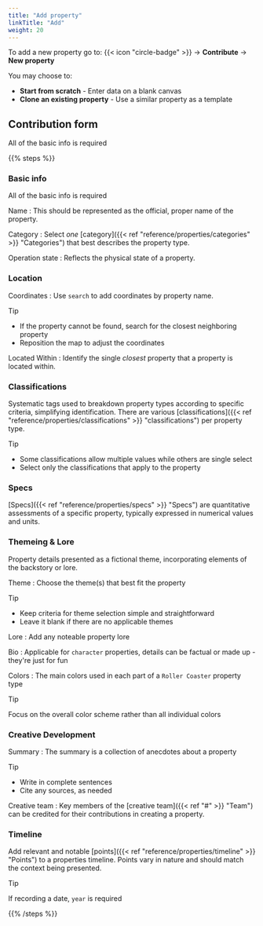 ```yaml
---
title: "Add property"
linkTitle: "Add"
weight: 20
---
```


To add a new property go to:
{{< icon "circle-badge" >}} &rarr; **Contribute** &rarr; **New property**

You may choose to:
* **Start from scratch** - Enter data on a blank canvas
* **Clone an existing property** - Use a similar property as a template

## Contribution form

All of the basic info is required

{{% steps %}}

### Basic info

All of the basic info is required


Name
: This should be represented as the official, proper name of the property.

Category
: Select _one_ [category]({{< ref "reference/properties/categories" >}} "Categories") that best describes the property type.

Operation state
: Reflects the physical state of a property.

### Location

Coordinates
: Use `search` to add coordinates by property name. 

> [!TIP]
> * If the property cannot be found, search for the closest neighboring property
> * Reposition the map to adjust the coordinates

Located Within
: Identify the single _closest_ property that a property is located within.

### Classifications

 Systematic tags used to breakdown property types according to specific criteria, simplifying identification. There are various [classifications]({{< ref "reference/properties/classifications" >}} "classifications") per property type.

> [!TIP]
> * Some classifications allow multiple values while others are single select
> * Select only the classifications that apply to the property

### Specs
[Specs]({{< ref "reference/properties/specs" >}} "Specs") are quantitative assessments of a specific property, typically expressed in numerical values and units.

### Themeing & Lore

Property details presented as a fictional theme, incorporating elements of the backstory or lore.

Theme
: Choose the theme(s) that best fit the property

> [!TIP]
> * Keep criteria for theme selection simple and straightforward
> * Leave it blank if there are no applicable themes

Lore
: Add any noteable property lore

Bio
: Applicable for `character` properties, details can be factual or made up - they're just for fun

Colors
: The main colors used in each part of a `Roller Coaster` property type

> [!TIP]
> Focus on the overall color scheme rather than all individual colors

### Creative Development

Summary
: The summary is a collection of anecdotes about a property

> [!TIP]
> * Write in complete sentences
> * Cite any sources, as needed

Creative team
: Key members of the [creative team]({{< ref "#" >}} "Team") can be credited for their contributions in creating a property.

### Timeline

Add relevant and notable [points]({{< ref "reference/properties/timeline" >}} "Points")  to a properties timeline. Points vary in nature and should match the context being presented.

> [!TIP]
> If recording a date, `year` is required

{{% /steps %}}

